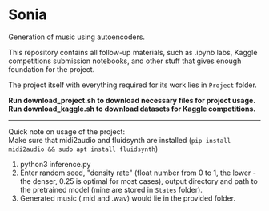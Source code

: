 # Sonia
Generation of music using autoencoders.

This repository contains all follow-up materials, such as .ipynb labs, Kaggle competitions submission notebooks, and other stuff that gives enough foundation for the project.

The project itself with everything required for its work lies in `Project` folder.

**Run download_project.sh to download necessary files for project usage.** \
**Run download_kaggle.sh to download datasets for Kaggle competitions.**

---

Quick note on usage of the project: \
Make sure that midi2audio and fluidsynth are installed (`pip install midi2audio && sudo apt install fluidsynth`)

1. python3 inference.py
2. Enter random seed, "density rate" (float number from 0 to 1, the lower - the denser, 0.25 is optimal for most cases), output directory and path to the pretrained model (mine are stored in `States` folder).
3. Generated music (.mid and .wav) would lie in the provided folder.

